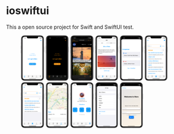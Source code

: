 # ioswiftui

This a open source project for Swift and SwiftUI test.



<figure alignment=“center”> 
    <img src = "images/Starios01.png" width = "15%"/>
    <img src = "images/Starios02.png" width = "15%"/>
    <img src = "images/Starios03.png" width = "15%"/>
    <img src = "images/Starios04.png" width = "15%"/>
    <img src = "images/Starios05.png" width = "15%"/>
    <img src = "images/Starios06.png" width = "15%"/>
    <img src = "images/Starios07.png" width = "15%"/>
    <img src = "images/Starios08.png" width = "15%"/>
    <img src = "images/Starios09.png" width = "15%"/>
    <img src = "images/Starios10.png" width = "15%"/>
    <img src = "images/Starios11.png" width = "15%"/>
</figure>

​	

